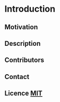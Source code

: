 # Introduction

## Motivation

## Description

## Contributors

## Contact

## Licence [MIT](LICENSE.md)
